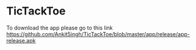# TicTackToe
To download the app please go to this link https://github.com/Ankit5ingh/TicTackToe/blob/master/app/release/app-release.apk
